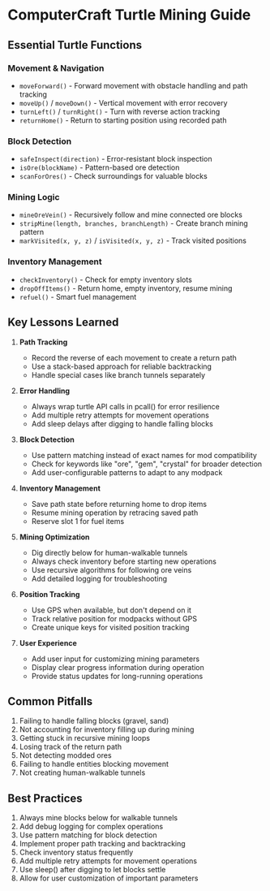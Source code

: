 # ComputerCraft Turtle Mining Guide

## Essential Turtle Functions

### Movement & Navigation
- `moveForward()` - Forward movement with obstacle handling and path tracking
- `moveUp()` / `moveDown()` - Vertical movement with error recovery
- `turnLeft()` / `turnRight()` - Turn with reverse action tracking
- `returnHome()` - Return to starting position using recorded path

### Block Detection
- `safeInspect(direction)` - Error-resistant block inspection
- `isOre(blockName)` - Pattern-based ore detection
- `scanForOres()` - Check surroundings for valuable blocks

### Mining Logic
- `mineOreVein()` - Recursively follow and mine connected ore blocks
- `stripMine(length, branches, branchLength)` - Create branch mining pattern
- `markVisited(x, y, z)` / `isVisited(x, y, z)` - Track visited positions

### Inventory Management
- `checkInventory()` - Check for empty inventory slots
- `dropOffItems()` - Return home, empty inventory, resume mining
- `refuel()` - Smart fuel management

## Key Lessons Learned

1. **Path Tracking**
   - Record the reverse of each movement to create a return path
   - Use a stack-based approach for reliable backtracking
   - Handle special cases like branch tunnels separately

2. **Error Handling**
   - Always wrap turtle API calls in pcall() for error resilience
   - Add multiple retry attempts for movement operations
   - Add sleep delays after digging to handle falling blocks

3. **Block Detection**
   - Use pattern matching instead of exact names for mod compatibility
   - Check for keywords like "ore", "gem", "crystal" for broader detection
   - Add user-configurable patterns to adapt to any modpack

4. **Inventory Management**
   - Save path state before returning home to drop items
   - Resume mining operation by retracing saved path
   - Reserve slot 1 for fuel items

5. **Mining Optimization**
   - Dig directly below for human-walkable tunnels
   - Always check inventory before starting new operations
   - Use recursive algorithms for following ore veins
   - Add detailed logging for troubleshooting

6. **Position Tracking**
   - Use GPS when available, but don't depend on it
   - Track relative position for modpacks without GPS
   - Create unique keys for visited position tracking

7. **User Experience**
   - Add user input for customizing mining parameters
   - Display clear progress information during operation
   - Provide status updates for long-running operations

## Common Pitfalls

1. Failing to handle falling blocks (gravel, sand)
2. Not accounting for inventory filling up during mining
3. Getting stuck in recursive mining loops
4. Losing track of the return path
5. Not detecting modded ores
6. Failing to handle entities blocking movement
7. Not creating human-walkable tunnels

## Best Practices

1. Always mine blocks below for walkable tunnels
2. Add debug logging for complex operations
3. Use pattern matching for block detection
4. Implement proper path tracking and backtracking
5. Check inventory status frequently
6. Add multiple retry attempts for movement operations
7. Use sleep() after digging to let blocks settle
8. Allow for user customization of important parameters